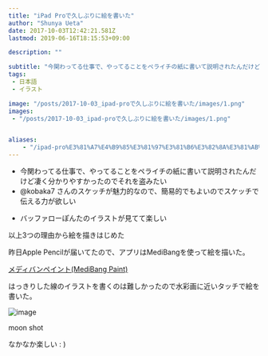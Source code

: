 ```yaml
---
title: "iPad Proで久しぶりに絵を書いた"
author: "Shunya Ueta"
date: 2017-10-03T12:42:21.581Z
lastmod: 2019-06-16T18:15:53+09:00

description: ""

subtitle: "今関わってる仕事で、やってることをペライチの紙に書いて説明されたんだけど凄く分かりやすかったのでそれを盗みたい"
tags:
 - 日本語 
 - イラスト 

image: "/posts/2017-10-03_ipad-proで久しぶりに絵を書いた/images/1.png" 
images:
 - "/posts/2017-10-03_ipad-proで久しぶりに絵を書いた/images/1.png" 


aliases:
    - "/ipad-pro%E3%81%A7%E4%B9%85%E3%81%97%E3%81%B6%E3%82%8A%E3%81%AB%E7%B5%B5%E3%82%92%E6%9B%B8%E3%81%84%E3%81%9F-7585ff6d9ee3"
---
```


*   今関わってる仕事で、やってることをペライチの紙に書いて説明されたんだけど凄く分かりやすかったのでそれを盗みたい
*   @kobaka7 さんのスケッチが魅力的なので、簡易的でもよいのでスケッチで伝える力が欲しい
> [](https://twitter.com/kobaka7/status/913561485216956419)


*   バッファローぽんたのイラストが見てて楽しい
> [](https://twitter.com/bs_ponta/status/915542300222038016)


以上3つの理由から絵を描きはじめた

昨日Apple Pencilが届いてたので、アプリはMediBangを使って絵を描いた。

[メディバンペイント(MediBang Paint)](https://medibangpaint.com/)


はっきりした線のイラストを書くのは難しかったので水彩画に近いタッチで絵を書いた。




![image](/posts/2017-10-03_ipad-proで久しぶりに絵を書いた/images/1.png)

moon shot



なかなか楽しい : )
